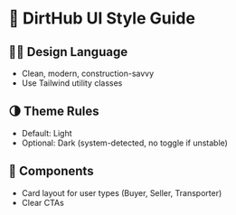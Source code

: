 # 🎨 DirtHub UI Style Guide

## 🧑‍🎨 Design Language
- Clean, modern, construction-savvy
- Use Tailwind utility classes

## 🌗 Theme Rules
- Default: Light
- Optional: Dark (system-detected, no toggle if unstable)

## 🧱 Components
- Card layout for user types (Buyer, Seller, Transporter)
- Clear CTAs